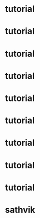 # tutorial
# tutorial
# tutorial
# tutorial
# tutorial
# tutorial
# tutorial
# tutorial
# tutorial
# sathvik
